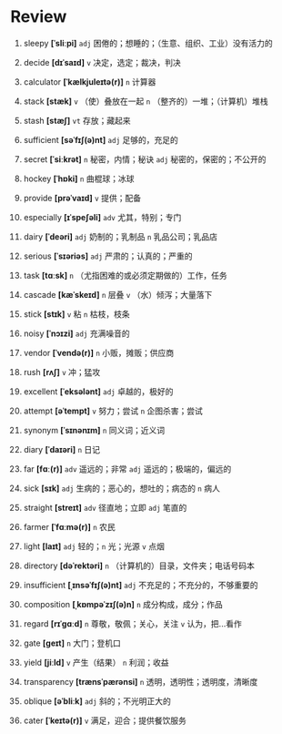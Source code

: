 # Review
1. sleepy **[ˈsliːpi]** `adj` 困倦的；想睡的；（生意、组织、工业）没有活力的

2. decide **[dɪˈsaɪd]** `v` 决定，选定；裁决，判决

3. calculator **[ˈkælkjuleɪtə(r)]** `n` 计算器

4. stack **[stæk]** `v` （使）叠放在一起 `n` （整齐的）一堆；（计算机）堆栈

5. stash **[stæʃ]** `vt` 存放；藏起来

6. sufficient **[səˈfɪʃ(ə)nt]** `adj` 足够的，充足的

7. secret **[ˈsiːkrət]** `n` 秘密，内情；秘诀 `adj` 秘密的，保密的；不公开的

8. hockey **[ˈhɒki]** `n` 曲棍球；冰球

9. provide **[prəˈvaɪd]** `v` 提供；配备

10. especially **[ɪˈspeʃəli]** `adv` 尤其，特别；专门

11. dairy **[ˈdeəri]** `adj` 奶制的；乳制品 `n` 乳品公司；乳品店

12. serious **[ˈsɪəriəs]** `adj` 严肃的；认真的；严重的

13. task **[tɑːsk]** `n` （尤指困难的或必须定期做的）工作，任务

14. cascade **[kæˈskeɪd]** `n` 层叠 `v` （水）倾泻；大量落下

15. stick **[stɪk]** `v` 粘 `n` 枯枝，枝条

16. noisy **[ˈnɔɪzi]** `adj` 充满噪音的

17. vendor **[ˈvendə(r)]** `n` 小贩，摊贩；供应商

18. rush **[rʌʃ]** `v` 冲；猛攻

19. excellent **[ˈeksələnt]** `adj` 卓越的，极好的

20. attempt **[əˈtempt]** `v` 努力；尝试 `n` 企图杀害；尝试

21. synonym **[ˈsɪnənɪm]** `n` 同义词；近义词

22. diary **[ˈdaɪəri]** `n` 日记

23. far **[fɑː(r)]** `adv` 遥远的；非常 `adj` 遥远的；极端的，偏远的

24. sick **[sɪk]** `adj` 生病的；恶心的，想吐的；病态的 `n` 病人

25. straight **[streɪt]** `adv` 径直地；立即 `adj` 笔直的

26. farmer **[ˈfɑːmə(r)]** `n` 农民

27. light **[laɪt]** `adj` 轻的；`n` 光；光源 `v` 点烟

28. directory **[dəˈrektəri]** `n` （计算机的）目录，文件夹；电话号码本

29. insufficient **[ˌɪnsəˈfɪʃ(ə)nt]** `adj` 不充足的；不充分的，不够重要的

30. composition **[ˌkɒmpəˈzɪʃ(ə)n]** `n` 成分构成，成分；作品

31. regard **[rɪˈɡɑːd]** `n` 尊敬，敬佩；关心，关注 `v` 认为，把...看作

32. gate **[ɡeɪt]** `n` 大门；登机口

33. yield **[jiːld]** `v` 产生（结果） `n` 利润；收益

34. transparency **[trænsˈpærənsi]** `n` 透明，透明性；透明度，清晰度

35. oblique **[əˈbliːk]** `adj` 斜的；不光明正大的

36. cater **[ˈkeɪtə(r)]** `v` 满足，迎合；提供餐饮服务

